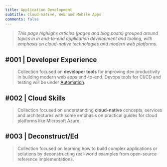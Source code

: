 ```yaml
---
title: Application Development
subtitle: Cloud-native, Web and Mobile Apps
comments: false
---
```


> _This page highlighs articles (pages and blog posts) grouped around topics in in end-to-end application development and tooling, with emphasis on cloud-native technologies and modern web platforms_.

## #001 | Developer Experience

> Collection focused on **developer tools** for improving dev productivity in building modern web apps end-to-end. Devops tools for CI/CD and testing will be under [Automation](/page/automation).

## #002 | Cloud Skills

> Collection focused on understanding **cloud-native** concepts, services and architectures with some emphasis on practical guides for cloud platforms like Microsoft Azure.


## #003 | Deconstruct/Ed 

> Collection focused on learning how to build complex applications or solutions by deconstructing real-world examples from open-source reference implementations.

 